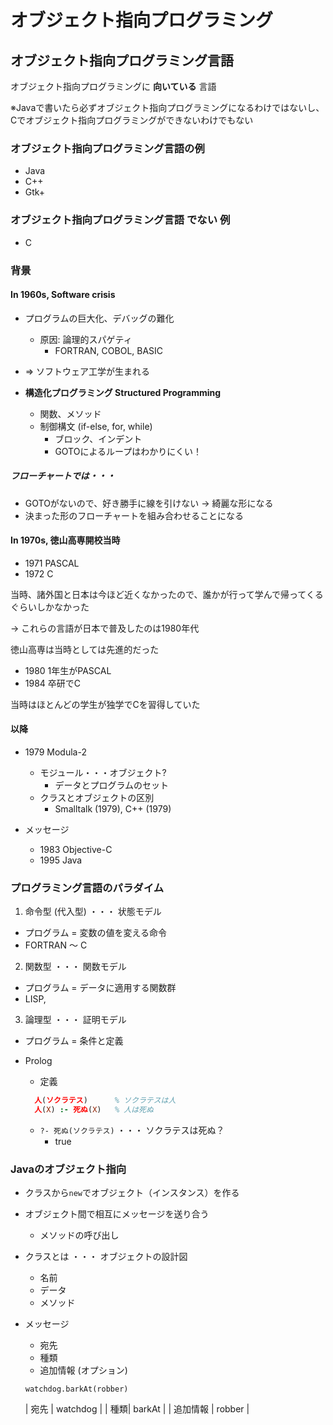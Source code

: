 # オブジェクト指向プログラミング

## オブジェクト指向プログラミング言語
オブジェクト指向プログラミングに **向いている** 言語

※Javaで書いたら必ずオブジェクト指向プログラミングになるわけではないし、Cでオブジェクト指向プログラミングができないわけでもない

### オブジェクト指向プログラミング言語の例
* Java
* C++
* Gtk+

### オブジェクト指向プログラミング言語 **でない** 例
* C

### 背景

#### In 1960s, Software crisis
* プログラムの巨大化、デバッグの難化
  * 原因: 論理的スパゲティ
    * FORTRAN, COBOL, BASIC
* ⇒ ソフトウェア工学が生まれる

* **構造化プログラミング Structured Programming**
  * 関数、メソッド
  * 制御構文 (if-else, for, while)
    * ブロック、インデント
    * GOTOによるループはわかりにくい！

##### フローチャートでは・・・
* GOTOがないので、好き勝手に線を引けない → 綺麗な形になる
* 決まった形のフローチャートを組み合わせることになる

#### In 1970s, 徳山高専開校当時
* 1971 PASCAL
* 1972 C

当時、諸外国と日本は今ほど近くなかったので、誰かが行って学んで帰ってくるぐらいしかなかった

→ これらの言語が日本で普及したのは1980年代

徳山高専は当時としては先進的だった

* 1980 1年生がPASCAL
* 1984 卒研でC

当時はほとんどの学生が独学でCを習得していた

#### 以降
* 1979 Modula-2
  * モジュール・・・オブジェクト?
    * データとプログラムのセット
  * クラスとオブジェクトの区別
    * Smalltalk (1979), C++ (1979)

* メッセージ
  * 1983 Objective-C
  * 1995 Java

### プログラミング言語のパラダイム
1. 命令型 (代入型) ・・・ 状態モデル
  * プログラム = 変数の値を変える命令
  * FORTRAN 〜 C
2. 関数型 ・・・ 関数モデル
  * プログラム = データに適用する関数群
  * LISP,
3. 論理型 ・・・ 証明モデル
  * プログラム = 条件と定義
  * Prolog
    * 定義

    ```Prolog
      人(ソクラテス)      % ソクラテスは人
      人(X) :- 死ぬ(X)   % 人は死ぬ
    ```

    * `?- 死ぬ(ソクラテス)` ・・・ ソクラテスは死ぬ？
      * true

### Javaのオブジェクト指向
* クラスから`new`でオブジェクト（インスタンス）を作る
* オブジェクト間で相互にメッセージを送り合う
  * メソッドの呼び出し


* クラスとは ・・・ オブジェクトの設計図
  * 名前
  * データ
  * メソッド


* メッセージ
  * 宛先
  * 種類
  * 追加情報 (オプション)

  ```
  watchdog.barkAt(robber)
  ```

  | 宛先 | watchdog |
  | 種類| barkAt |
  | 追加情報 | robber |
